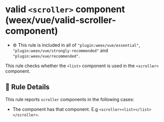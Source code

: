 # valid `<scroller>` component (weex/vue/valid-scroller-component)

- :gear: This rule is included in all of `"plugin:weex/vue/essential"`, `"plugin:weex/vue/strongly-recommended"` and `"plugin:weex/vue/recommended"`.

This rule checks whether the `<list>` component is used in the `<scroller>` component.

## :book: Rule Details

This rule reports `scroller` components in the following cases:

- The component has that component. E.g `<scroller><list></list></scroller>`.
